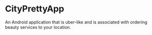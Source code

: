 # CityPrettyApp
An Android application that is uber-like and is associated with ordering beauty services to your location.
